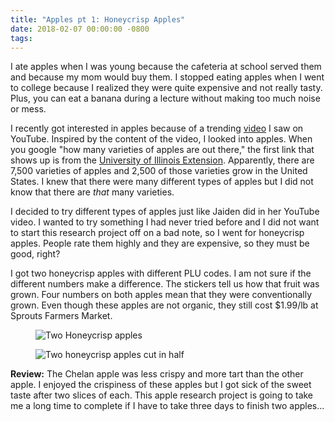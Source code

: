 ```yaml
---
title: "Apples pt 1: Honeycrisp Apples"
date: 2018-02-07 00:00:00 -0800
tags:
---
```


I ate apples when I was young because the cafeteria at school served them and because my mom would buy them. I stopped eating apples when I went to college because I realized they were quite expensive and not really tasty. Plus, you can eat a banana during a lecture without making too much noise or mess.

I recently got interested in apples because of a trending [video](https://www.youtube.com/watch?v=aYnyMPc3LQ4) I saw on YouTube. Inspired by the content of the video, I looked into apples. When you google "how many varieties of apples are out there," the first link that shows up is from the [University of Illinois Extension](https://extension.illinois.edu/apples/facts.cfm). Apparently, there are 7,500 varieties of apples and 2,500 of those varieties grow in the United States. I knew that there were many different types of apples but I did not know that there are *that* many varieties.

I decided to try different types of apples just like Jaiden did in her YouTube video. I wanted to try something I had never tried before and I did not want to start this research project off on a bad note, so I went for honeycrisp apples. People rate them highly and they are expensive, so they must be good, right?

I got two honeycrisp apples with different PLU codes. I am not sure if the different numbers make a difference. The stickers tell us how that fruit was grown. Four numbers on both apples mean that they were conventionally grown. Even though these apples are not organic, they still cost $1.99/lb at Sprouts Farmers Market.

<figure>
    <img src="https://i.imgur.com/zmpLxRx.jpg" alt="Two Honeycrisp apples">
</figure>
<figure>
    <img src="https://i.imgur.com/VWjN2S9.jpg" alt="Two honeycrisp apples cut in half">
</figure>

**Review:** The Chelan apple was less crispy and more tart than the other apple. I enjoyed the crispiness of these apples but I got sick of the sweet taste after two slices of each. This apple research project is going to take me a long time to complete if I have to take three days to finish two apples...
